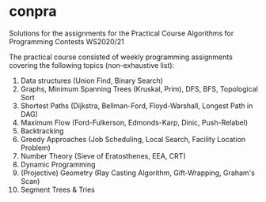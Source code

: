 # conpra
Solutions for the assignments for the Practical Course Algorithms for Programming Contests WS2020/21

The practical course consisted of weekly programming assignments covering the following topics (non-exhaustive list): 

1. Data structures (Union Find, Binary Search)
2. Graphs, Minimum Spanning Trees (Kruskal, Prim), DFS, BFS, Topological Sort
3. Shortest Paths (Dijkstra, Bellman-Ford, Floyd-Warshall, Longest Path in DAG)
4. Maximum Flow (Ford-Fulkerson, Edmonds-Karp, Dinic, Push-Relabel)
5. Backtracking
6. Greedy Approaches (Job Scheduling, Local Search, Facility Location Problem)
7. Number Theory (Sieve of Eratosthenes, EEA, CRT)
8. Dynamic Programming 
9. (Projective) Geometry (Ray Casting Algorithm, Gift-Wrapping, Graham's Scan)
10. Segment Trees & Tries


